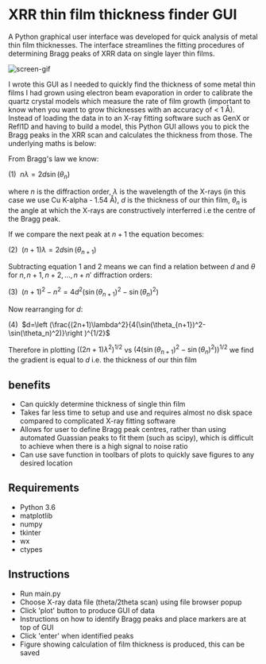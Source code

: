 # XRR thin film thickness finder GUI
A Python graphical user interface was developed for quick analysis of metal thin film thicknesses. The interface streamlines the fitting procedures of determining Bragg peaks of XRR data on single layer thin films.

![screen-gif](XRR_GUI_zoomed.gif)

I wrote this GUI as I needed to quickly find the thickness of some metal thin films I had grown using electron beam evaporation in order to calibrate the quartz crystal models which measure the rate of film growth (important to know when you want to grow thicknesses with an accuracy of < 1 Å). Instead of loading the data in to an X-ray fitting software such as GenX or Refl1D and having to build a model, this Python GUI allows you to pick the Bragg peaks in the XRR scan and calculates the thickness from those. The underlying maths is below:

From Bragg's law we know:

(1)&nbsp;   $n\lambda = 2d\sin(\theta_n)$

where $n$ is the diffraction order, $\lambda$ is the wavelength of the X-rays (in this case we use Cu K-alpha -  1.54 Å), $d$ is the thickness of our thin film, $\theta_n$ is the angle at which the X-rays are constructively interferred i.e the centre of the Bragg peak.

If we compare the next peak at $n+1$ the equation becomes:

(2)&nbsp;   $(n+1)\lambda = 2d\sin(\theta_{n+1})$

Subtracting equation 1 and 2 means we can find a relation between $d$ and $\theta$ for $n,n+1, n+2,..., n+n'$ diffraction orders: 

(3)&nbsp;   $(n+1)^2 - n^2 = 4d^2(\sin(\theta_{n+1})^2-\sin(\theta_n)^2)$

Now rearranging for $d$:

(4)&nbsp;   $d=\left (\frac{(2n+1)\lambda^2}{4(\sin(\theta_{n+1})^2-\sin(\theta_n)^2)}\right )^{1/2}$

Therefore in plotting $((2n+1)\lambda^2)^{1/2}$ vs $(4(\sin(\theta_{n+1})^2-\sin(\theta_n)^2))^{1/2}$ we find the gradient is equal to $d$ i.e. the thickness of our thin film

## benefits
- Can quickly determine thickness of single thin film 
- Takes far less time to setup and use and requires almost no disk space compared to complicated X-ray fitting software
- Allows for user to define Bragg peak centres, rather than using automated Guassian peaks to fit them (such as scipy), which is difficult to achieve when there is a high signal to noise ratio
- Can use save function in toolbars of plots to quickly save figures to any desired location 

## Requirements
- Python 3.6
- matplotlib
- numpy
- tkinter
- wx
- ctypes

## Instructions
- Run main.py
- Choose X-ray data file (theta/2theta scan) using file browser popup
- Click 'plot' button to produce GUI of data
- Instructions on how to identify Bragg peaks and place markers are at top of GUI
- Click 'enter' when identified peaks
- Figure showing calculation of film thickness is produced, this can be saved  



